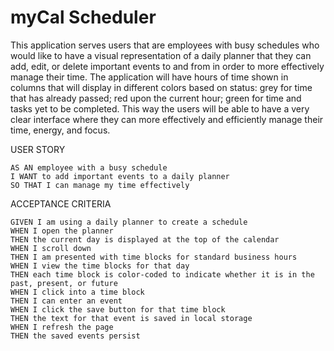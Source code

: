 # myCal Scheduler

This application serves users that are employees with busy schedules who would like to have a visual representation of a daily planner that they can add, edit, or delete important events to and from in order to more effectively manage their time. The application will have hours of time shown in columns that will display in different colors based on status: grey for time that has already passed; red upon the current hour; green for time and tasks yet to be completed. This way the users will be able to have a very clear interface where they can more effectively and efficiently manage their time, energy, and focus.

USER STORY
```
AS AN employee with a busy schedule
I WANT to add important events to a daily planner
SO THAT I can manage my time effectively
```

ACCEPTANCE CRITERIA
```
GIVEN I am using a daily planner to create a schedule
WHEN I open the planner
THEN the current day is displayed at the top of the calendar
WHEN I scroll down
THEN I am presented with time blocks for standard business hours
WHEN I view the time blocks for that day
THEN each time block is color-coded to indicate whether it is in the past, present, or future
WHEN I click into a time block
THEN I can enter an event
WHEN I click the save button for that time block
THEN the text for that event is saved in local storage
WHEN I refresh the page
THEN the saved events persist
```
